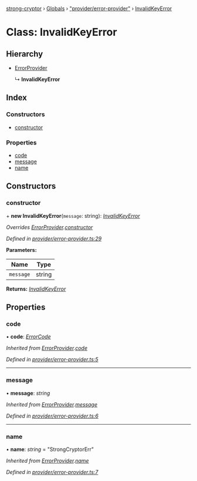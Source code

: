 [strong-cryptor](../README.md) › [Globals](../globals.md) › ["provider/error-provider"](../modules/_provider_error_provider_.md) › [InvalidKeyError](_provider_error_provider_.invalidkeyerror.md)

# Class: InvalidKeyError

## Hierarchy

* [ErrorProvider](_provider_error_provider_.errorprovider.md)

  ↳ **InvalidKeyError**

## Index

### Constructors

* [constructor](_provider_error_provider_.invalidkeyerror.md#constructor)

### Properties

* [code](_provider_error_provider_.invalidkeyerror.md#code)
* [message](_provider_error_provider_.invalidkeyerror.md#message)
* [name](_provider_error_provider_.invalidkeyerror.md#name)

## Constructors

###  constructor

\+ **new InvalidKeyError**(`message`: string): *[InvalidKeyError](_provider_error_provider_.invalidkeyerror.md)*

*Overrides [ErrorProvider](_provider_error_provider_.errorprovider.md).[constructor](_provider_error_provider_.errorprovider.md#constructor)*

*Defined in [provider/error-provider.ts:29](https://github.com/RizkyArifNur/strong-cryptor/blob/6f3177b/src/provider/error-provider.ts#L29)*

**Parameters:**

Name | Type |
------ | ------ |
`message` | string |

**Returns:** *[InvalidKeyError](_provider_error_provider_.invalidkeyerror.md)*

## Properties

###  code

• **code**: *[ErrorCode](../modules/_typings_index_.md#errorcode)*

*Inherited from [ErrorProvider](_provider_error_provider_.errorprovider.md).[code](_provider_error_provider_.errorprovider.md#code)*

*Defined in [provider/error-provider.ts:5](https://github.com/RizkyArifNur/strong-cryptor/blob/6f3177b/src/provider/error-provider.ts#L5)*

___

###  message

• **message**: *string*

*Inherited from [ErrorProvider](_provider_error_provider_.errorprovider.md).[message](_provider_error_provider_.errorprovider.md#message)*

*Defined in [provider/error-provider.ts:6](https://github.com/RizkyArifNur/strong-cryptor/blob/6f3177b/src/provider/error-provider.ts#L6)*

___

###  name

• **name**: *string* = "StrongCryptorErr"

*Inherited from [ErrorProvider](_provider_error_provider_.errorprovider.md).[name](_provider_error_provider_.errorprovider.md#name)*

*Defined in [provider/error-provider.ts:7](https://github.com/RizkyArifNur/strong-cryptor/blob/6f3177b/src/provider/error-provider.ts#L7)*
